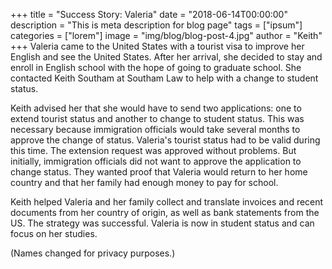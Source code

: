 +++
title = "Success Story: Valeria"
date = "2018-06-14T00:00:00"
description = "This is meta description for blog page"
tags = ["ipsum"]
categories = ["lorem"]
image = "img/blog/blog-post-4.jpg"
author = "Keith"
+++
Valeria came to the United States with a tourist visa to improve her English and see the United States. After her arrival, she decided to stay and enroll in English school with the hope of going to graduate school. She contacted Keith Southam at Southam Law to help with a change to student status.

Keith advised her that she would have to send two applications: one to extend tourist status and another to change to student status. This was necessary because immigration officials would take several months to approve the change of status. Valeria's tourist status had to be valid during this time. The extension request was approved without problems. But initially, immigration officials did not want to approve the application to change status. They wanted proof that Valeria would return to her home country and that her family had enough money to pay for school.

Keith helped Valeria and her family collect and translate invoices and recent documents from her country of origin, as well as bank statements from the US. The strategy was successful. Valeria is now in student status and can focus on her studies.

(Names changed for privacy purposes.)
